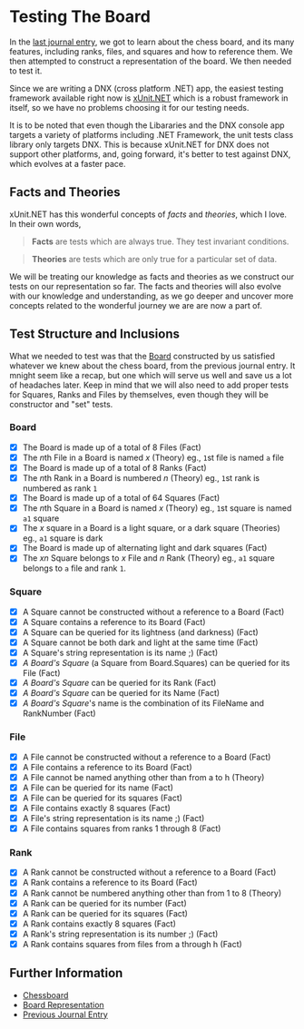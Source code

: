# Testing The Board

In the [last journal entry](03%20-%20The%20Chess%20Board.md), we got to learn about the chess board,
and its many features, including ranks, files, and squares and how to reference them. We then attempted
to construct a representation of the board. We then needed to test it.

Since we are writing a DNX (cross platform .NET) app, the easiest testing framework available right now
is [xUnit.NET](http://xunit.github.io/) which is a robust framework in itself, so we have no problems
choosing it for our testing needs.

It is to be noted that even though the Libararies and the DNX console app targets a variety of platforms
including .NET Framework, the unit tests class library only targets DNX. This is because xUnit.NET for
DNX does not support other platforms, and, going forward, it's better to test against DNX, which evolves
at a faster pace.

## Facts and Theories
xUnit.NET has this wonderful concepts of *facts* and *theories*, which I love. In their own words,

> **Facts** are tests which are always true. They test invariant conditions.

> **Theories** are tests which are only true for a particular set of data.

We will be treating our knowledge as facts and theories as we construct our tests on our representation
so far. The facts and theories will also evolve with our knowledge and understanding, as we go deeper
and uncover more concepts related to the wonderful journey we are are now a part of.


## Test Structure and Inclusions
What we needed to test was that the [Board](../CAESAR/CAESAR.Chess/Implementation/Board.cs) constructed
by us satisfied whatever we knew about the chess board, from the previous journal entry. It mnight seem
like a recap, but one which will serve us well and save us a lot of headaches later. Keep in mind that
we will also need to add proper tests for Squares, Ranks and Files by themselves, even though they will
be constructor and "set" tests.

### Board
- [x] The Board is made up of a total of 8 Files (Fact)
- [x] The *n*th File in a Board is named *x* (Theory) eg., `1`st file is named `a` file
- [x] The Board is made up of a total of 8 Ranks (Fact)
- [x] The *n*th Rank in a Board is numbered *n* (Theory) eg., `1`st rank is numbered as rank `1`
- [x] The Board is made up of a total of 64 Squares (Fact)
- [x] The *n*th Square in a Board is named *x* (Theory) eg., `1`st square is named `a1` square
- [x] The *x* square in a Board is a light square, or a dark square (Theories) eg., `a1` square is dark
- [x] The Board is made up of alternating light and dark squares (Fact)
- [x] The *xn* Square belongs to *x* File and *n* Rank (Theory) eg., `a1` square belongs to `a` file and
rank `1`.

### Square
- [x] A Square cannot be constructed without a reference to a Board (Fact)
- [x] A Square contains a reference to its Board (Fact)
- [x] A Square can be queried for its lightness (and darkness) (Fact)
- [x] A Square cannot be both dark and light at the same time (Fact)
- [x] A Square's string representation is its name ;) (Fact)
- [x] *A Board's Square* (a Square from Board.Squares) can be queried for its File (Fact)
- [x] *A Board's Square* can be queried for its Rank (Fact)
- [x] *A Board's Square* can be queried for its Name (Fact)
- [x] *A Board's Square*'s name is the combination of its FileName and RankNumber (Fact)

### File
- [x] A File cannot be constructed without a reference to a Board (Fact)
- [x] A File contains a reference to its Board (Fact)
- [x] A File cannot be named anything other than from a to h (Theory) 
- [x] A File can be queried for its name (Fact)
- [x] A File can be queried for its squares (Fact)
- [x] A File contains exactly 8 squares (Fact)
- [x] A File's string representation is its name ;) (Fact)
- [x] A File contains squares from ranks 1 through 8 (Fact)

### Rank
- [x] A Rank cannot be constructed without a reference to a Board (Fact)
- [x] A Rank contains a reference to its Board (Fact)
- [x] A Rank cannot be numbered anything other than from 1 to 8 (Theory) 
- [x] A Rank can be queried for its number (Fact)
- [x] A Rank can be queried for its squares (Fact)
- [x] A Rank contains exactly 8 squares (Fact)
- [x] A Rank's string representation is its number ;) (Fact)
- [x] A Rank contains squares from files from a through h (Fact)

## Further Information
* [Chessboard](https://en.wikipedia.org/wiki/Chessboard)
* [Board Representation](https://en.wikipedia.org/wiki/Board_representation_(chess))
* [Previous Journal Entry](03%20-%20The%20Chess%20Board.md)